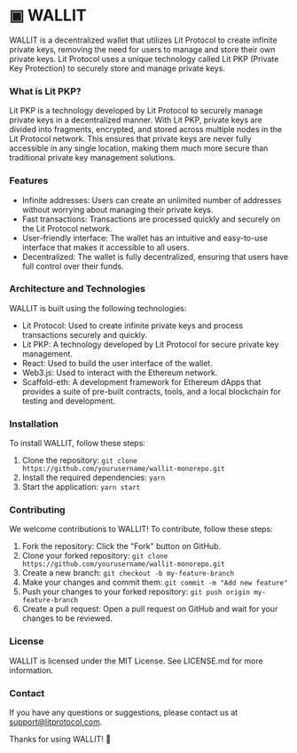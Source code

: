 # ▣ WALLIT

WALLIT is a decentralized wallet that utilizes Lit Protocol to create infinite private keys, removing the need for users to manage and store their own private keys. Lit Protocol uses a unique technology called Lit PKP (Private Key Protection) to securely store and manage private keys.

### What is Lit PKP?

Lit PKP is a technology developed by Lit Protocol to securely manage private keys in a decentralized manner. With Lit PKP, private keys are divided into fragments, encrypted, and stored across multiple nodes in the Lit Protocol network. This ensures that private keys are never fully accessible in any single location, making them much more secure than traditional private key management solutions.

### Features

* Infinite addresses: Users can create an unlimited number of addresses without worrying about managing their private keys.
* Fast transactions: Transactions are processed quickly and securely on the Lit Protocol network.
* User-friendly interface: The wallet has an intuitive and easy-to-use interface that makes it accessible to all users.
* Decentralized: The wallet is fully decentralized, ensuring that users have full control over their funds.

### Architecture and Technologies

WALLIT is built using the following technologies:

* Lit Protocol: Used to create infinite private keys and process transactions securely and quickly.
* Lit PKP: A technology developed by Lit Protocol for secure private key management.
* React: Used to build the user interface of the wallet.
* Web3.js: Used to interact with the Ethereum network.
* Scaffold-eth: A development framework for Ethereum dApps that provides a suite of pre-built contracts, tools, and a local blockchain for testing and development.

### Installation

To install WALLIT, follow these steps:

1. Clone the repository: `git clone https://github.com/yourusername/wallit-monorepo.git`
2. Install the required dependencies: `yarn`
3. Start the application: `yarn start`

### Contributing

We welcome contributions to WALLIT! To contribute, follow these steps:

1. Fork the repository: Click the "Fork" button on GitHub.
2. Clone your forked repository: `git clone https://github.com/yourusername/wallit-monorepo.git`
3. Create a new branch: `git checkout -b my-feature-branch`
4. Make your changes and commit them: `git commit -m "Add new feature"`
5. Push your changes to your forked repository: `git push origin my-feature-branch`
6. Create a pull request: Open a pull request on GitHub and wait for your changes to be reviewed.

### License

WALLIT is licensed under the MIT License. See LICENSE.md for more information.

### Contact

If you have any questions or suggestions, please contact us at [support@litprotocol.com](mailto:support@litprotocol.com).

Thanks for using WALLIT! 🚀
